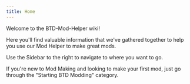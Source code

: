 ```yaml
---
title: Home
---
```

Welcome to the BTD-Mod-Helper wiki!

Here you'll find valuable information that we've gathered together to help you use our Mod Helper to make great mods.

Use the Sidebar to the right to navigate to where you want to go.

If you're new to Mod Making and looking to make your first mod, just go through the "Starting BTD Modding" category.